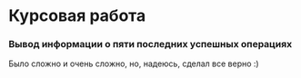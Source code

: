 # Курсовая работа

### Вывод информации о пяти последних успешных операциях

Было сложно и очень сложно, но, надеюсь, сделал все верно :)
